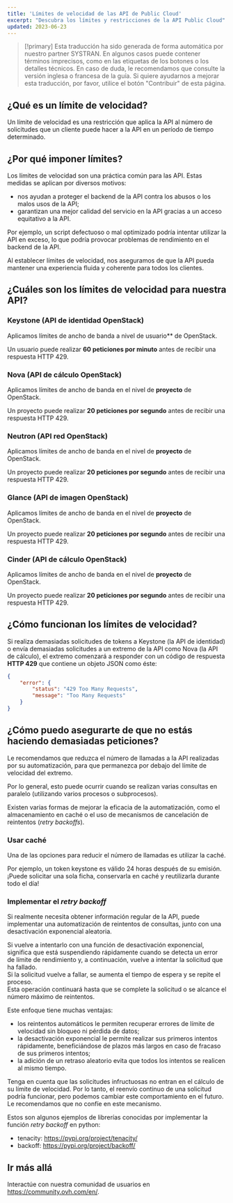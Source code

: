 ```yaml
---
title: 'Límites de velocidad de las API de Public Cloud'
excerpt: "Descubra los límites y restricciones de la API Public Cloud"
updated: 2023-06-23
---
```


> [!primary]
> Esta traducción ha sido generada de forma automática por nuestro partner SYSTRAN. En algunos casos puede contener términos imprecisos, como en las etiquetas de los botones o los detalles técnicos. En caso de duda, le recomendamos que consulte la versión inglesa o francesa de la guía. Si quiere ayudarnos a mejorar esta traducción, por favor, utilice el botón "Contribuir" de esta página.
>

## ¿Qué es un límite de velocidad?

Un límite de velocidad es una restricción que aplica la API al número de solicitudes que un cliente puede hacer a la API en un período de tiempo determinado.

## ¿Por qué imponer límites?

Los límites de velocidad son una práctica común para las API. Estas medidas se aplican por diversos motivos:

- nos ayudan a proteger el backend de la API contra los abusos o los malos usos de la API;
- garantizan una mejor calidad del servicio en la API gracias a un acceso equitativo a la API.

Por ejemplo, un script defectuoso o mal optimizado podría intentar utilizar la API en exceso, lo que podría provocar problemas de rendimiento en el backend de la API. 

Al establecer límites de velocidad, nos aseguramos de que la API pueda mantener una experiencia fluida y coherente para todos los clientes.

## ¿Cuáles son los límites de velocidad para nuestra API?

### Keystone (API de identidad OpenStack)

Aplicamos límites de ancho de banda a nivel de usuario** de OpenStack.

Un usuario puede realizar **60 peticiones por minuto** antes de recibir una respuesta HTTP 429.

### Nova (API de cálculo OpenStack)

Aplicamos límites de ancho de banda en el nivel de **proyecto** de OpenStack.

Un proyecto puede realizar **20 peticiones por segundo** antes de recibir una respuesta HTTP 429.

### Neutron (API red OpenStack)

Aplicamos límites de ancho de banda en el nivel de **proyecto** de OpenStack.

Un proyecto puede realizar **20 peticiones por segundo** antes de recibir una respuesta HTTP 429.

### Glance (API de imagen OpenStack)

Aplicamos límites de ancho de banda en el nivel de **proyecto** de OpenStack.

Un proyecto puede realizar **20 peticiones por segundo** antes de recibir una respuesta HTTP 429.

### Cinder (API de cálculo OpenStack)

Aplicamos límites de ancho de banda en el nivel de **proyecto** de OpenStack.

Un proyecto puede realizar **20 peticiones por segundo** antes de recibir una respuesta HTTP 429.

## ¿Cómo funcionan los límites de velocidad?

Si realiza demasiadas solicitudes de tokens a Keystone (la API de identidad) o envía demasiadas solicitudes a un extremo de la API como Nova (la API de cálculo), el extremo comenzará a responder con un código de respuesta **HTTP 429** que contiene un objeto JSON como éste:

```json
{
    "error": {
        "status": "429 Too Many Requests",
        "message": "Too Many Requests"
    }
}
```

## ¿Cómo puedo asegurarte de que no estás haciendo demasiadas peticiones?

Le recomendamos que reduzca el número de llamadas a la API realizadas por su automatización, para que permanezca por debajo del límite de velocidad del extremo.

Por lo general, esto puede ocurrir cuando se realizan varias consultas en paralelo (utilizando varios procesos o subprocesos).

Existen varias formas de mejorar la eficacia de la automatización, como el almacenamiento en caché o el uso de mecanismos de cancelación de reintentos (*retry backoffs*).

### Usar caché

Una de las opciones para reducir el número de llamadas es utilizar la caché.

Por ejemplo, un token keystone es válido 24 horas después de su emisión. ¡Puede solicitar una sola ficha, conservarla en caché y reutilizarla durante todo el día!

### Implementar el *retry backoff*

Si realmente necesita obtener información regular de la API, puede implementar una automatización de reintentos de consultas, junto con una desactivación exponencial aleatoria.

Si vuelve a intentarlo con una función de desactivación exponencial, significa que está suspendiendo rápidamente cuando se detecta un error de límite de rendimiento y, a continuación, vuelve a intentar la solicitud que ha fallado.<br>
Si la solicitud vuelve a fallar, se aumenta el tiempo de espera y se repite el proceso.<br>
Esta operación continuará hasta que se complete la solicitud o se alcance el número máximo de reintentos.

Este enfoque tiene muchas ventajas:

- los reintentos automáticos le permiten recuperar errores de límite de velocidad sin bloqueo ni pérdida de datos;
- la desactivación exponencial le permite realizar sus primeros intentos rápidamente, beneficiándose de plazos más largos en caso de fracaso de sus primeros intentos;
- la adición de un retraso aleatorio evita que todos los intentos se realicen al mismo tiempo.

Tenga en cuenta que las solicitudes infructuosas no entran en el cálculo de su límite de velocidad. Por lo tanto, el reenvío continuo de una solicitud podría funcionar, pero podemos cambiar este comportamiento en el futuro. Le recomendamos que no confíe en este mecanismo.

Estos son algunos ejemplos de librerías conocidas por implementar la función *retry backoff* en python:

- tenacity: <https://pypi.org/project/tenacity/>
- backoff: <https://pypi.org/project/backoff/>

## Ir más allá

Interactúe con nuestra comunidad de usuarios en <https://community.ovh.com/en/>.
